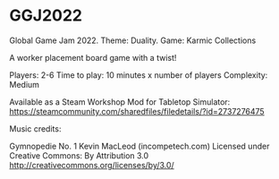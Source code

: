 # GGJ2022
Global Game Jam 2022. Theme: Duality. Game: Karmic Collections

A worker placement board game with a twist! 

Players: 2-6
Time to play: 10 minutes x number of players
Complexity: Medium

Available as a Steam Workshop Mod for Tabletop Simulator: https://steamcommunity.com/sharedfiles/filedetails/?id=2737276475


Music credits:

Gymnopedie No. 1 Kevin MacLeod (incompetech.com)
Licensed under Creative Commons: By Attribution 3.0
http://creativecommons.org/licenses/by/3.0/

